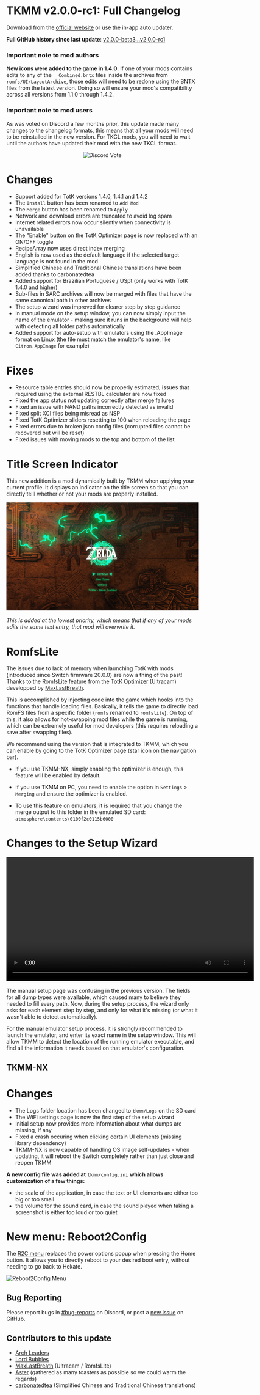 # TKMM v2.0.0-rc1: Full Changelog

Download from the [official website](https://tkmm.org/downloads/) or use the in-app auto updater.

**Full GitHub history since last update**: [v2.0.0-beta3...v2.0.0-rc1](https://github.com/TKMM-Team/Tkmm/compare/v2.0.0-beta3...v2.0.0-rc1)

### Important note to mod authors
**New icons were added to the game in 1.4.0**. If one of your mods contains edits to any of the `__Combined.bntx` files inside the archives from `romfs/UI/LayoutArchive`, those edits will need to be redone using the BNTX files from the latest version. Doing so will ensure your mod's compatibility across all versions from 1.1.0 through 1.4.2.

### Important note to mod users
As was voted on Discord a few months prior, this update made many changes to the changelog formats, this means that all your mods will need to be reinstalled in the new version. For TKCL mods, you will need to wait until the authors have updated their mod with the new TKCL format.

<p align="center">
  <img src="https://blog.tkmm.org/img/rc1/discordvote.png" alt="Discord Vote" />
</p>

# Changes
- Support added for TotK versions 1.4.0, 1.4.1 and 1.4.2
- The `Install` button has been renamed to `Add Mod`
- The `Merge` button has been renamed to `Apply` 
- Network and download errors are truncated to avoid log spam
- Internet related errors now occur silently when connectivity is unavailable
- The "Enable" button on the TotK Optimizer page is now replaced with an ON/OFF toggle
- RecipeArray now uses direct index merging
- English is now used as the default language if the selected target language is not found in the mod
- Simplified Chinese and Traditional Chinese translations have been added thanks to carbonatedtea
- Added support for Brazilian Portuguese / USpt (only works with TotK 1.4.0 and higher)
- Sub-files in SARC archives will now be merged with files that have the same canonical path in other archives
- The setup wizard was improved for clearer step by step guidance
- In manual mode on the setup window, you can now simply input the name of the emulator - making sure it runs in the background will help with detecting all folder paths automatically
- Added support for auto-setup with emulators using the .AppImage format on Linux (the file must match the emulator's name, like `Citron.AppImage` for example)

# Fixes
- Resource table entries should now be properly estimated, issues that required using the external RESTBL calculator are now fixed
- Fixed the app status not updating correctly after merge failures
- Fixed an issue with NAND paths incorrectly detected as invalid
- Fixed split XCI files being misread as NSP
- Fixed TotK Optimizer sliders resetting to 100 when reloading the page
- Fixed errors due to broken json config files (corrupted files cannot be recovered but will be reset)
- Fixed issues with moving mods to the top and bottom of the list

# Title Screen Indicator
This new addition is a mod dynamically built by TKMM when applying your current profile. It displays an indicator on the title screen so that you can directly telll whether or not your mods are properly installed.

![Default Mod](/img/rc1/defaultmod.png)

*This is added at the lowest priority, which means that if any of your mods edits the same text entry, that mod will overwrite it.*

# RomfsLite
The issues due to lack of memory when launching TotK with mods (introduced since Switch firmware 20.0.0) are now a thing of the past! Thanks to the RomfsLite feature from the [TotK Optimizer](https://www.nxoptimizer.com) (Ultracam) developped by [MaxLastBreath](https://ko-fi.com/MaxLastBreath).

This is accomplished by injecting code into the game which hooks into the functions that handle loading files. Basically, it tells the game to directly load RomFS files from a specific folder (`romfs` renamed to `romfslite`). On top of this, it also allows for hot-swapping mod files while the game is running, which can be extremely useful for mod developers (this requires reloading a save after swapping files).

We recommend using the version that is integrated to TKMM, which you can enable by going to the TotK Optimizer page (star icon on the navigation bar).

- If you use TKMM-NX, simply enabling the optimizer is enough, this feature will be enabled by default.

- If you use TKMM on PC, you need to enable the option in `Settings` > `Merging` and ensure the optimizer is enabled.

- To use this feature on emulators, it is required that you change the merge output to this folder in the emulated SD card: `atmosphere\contents\0100f2c0115b6000`

# Changes to the Setup Wizard
<p align="center">
    <video width="650" controls>
        <source src="https://blog.tkmm.org/img/rc1/wizard.mp4" type="video/mp4">
    </video>
</p>

The manual setup page was confusing in the previous version. The fields for all dump types were available, which caused many to believe they needed to fill every path. Now, during the setup process, the wizard only asks for each element step by step, and only for what it's missing (or what it wasn't able to detect automatically).

For the manual emulator setup process, it is strongly recommended to launch the emulator, and enter its exact name in the setup window. This will allow TKMM to detect the location of the running emulator executable, and find all the information it needs based on that emulator's configuration.

## TKMM-NX

# Changes
- The Logs folder location has been changed to `tkmm/Logs` on the SD card
- The WiFi settings page is now the first step of the setup wizard
- Initial setup now provides more information about what dumps are missing, if any
- Fixed a crash occuring when clicking certain UI elements (missing library dependency)
- TKMM-NX is now capable of handling OS image self-updates - when updating, it will reboot the Switch completely rather than just close and reopen TKMM

**A new config file was added at** `tkmm/config.ini` **which allows customization of a few things:**
- the scale of the application, in case the text or UI elements are either too big or too small
- the volume for the sound card, in case the sound played when taking a screenshot is either too loud or too quiet

# New menu: Reboot2Config
The [R2C menu](https://github.com/LordBubblesDev/R2CSharp) replaces the power options popup when pressing the Home button. It allows you to directly reboot to your desired boot entry, without needing to go back to Hekate.

![Reboot2Config Menu](/img/rc1/reboot2config.gif)

## Bug Reporting
Please report bugs in [#bug-reports](https://tkmm.org/discord) on Discord, or post a [new issue](https://github.com/TKMM-Team/Tkmm/issues/new) on GitHub.

## Contributors to this update
- [Arch Leaders](https://github.com/ArchLeaders)
- [Lord Bubbles](https://github.com/LordBubblesDev) 
- [MaxLastBreath](https://github.com/MaxLastBreath) (Ultracam / RomfsLite)
- [Aster](https://github.com/AsteroidPizza39) (gathered as many toasters as possible so we could warm the regards)
- [carbonatedtea](https://github.com/k-carbonatedtea) (Simplified Chinese and Traditional Chinese translations)